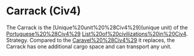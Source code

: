 # Carrack (Civ4)

The Carrack is the [Unique%20unit%20%28Civ4%29](unique unit) of the [Portuguese%20%28Civ4%29](Portuguese) [List%20of%20civilizations%20in%20Civ4](civilization).
Strategy.
Compared to the [Caravel%20%28Civ4%29](Caravel) it replaces, the Carrack has one additional cargo space and can transport any unit.